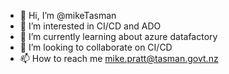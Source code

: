 - 👋 Hi, I’m @mikeTasman
- 👀 I’m interested in CI/CD and ADO
- 🌱 I’m currently learning about azure datafactory
- 💞️ I’m looking to collaborate on CI/CD
- 📫 How to reach me mike.pratt@tasman.govt.nz

<!---
mikeTasman/mikeTasman is a ✨ special ✨ repository because its `README.md` (this file) appears on your GitHub profile.
You can click the Preview link to take a look at your changes.
--->
